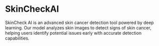 # SkinCheckAI

SkinCheck AI is an advanced skin cancer detection tool powered by deep learning. 
Our model analyzes skin images to detect signs of skin cancer, helping users identify potential issues early with accurate detection capabilities.
